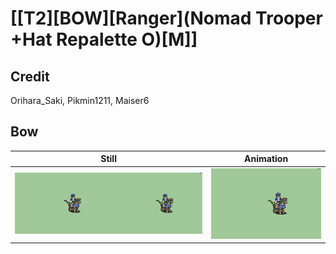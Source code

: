 # [\[T2\]\[BOW\]\[Ranger\]\(Nomad Trooper +Hat Repalette O\)\[M\]]

## Credit

Orihara_Saki, Pikmin1211, Maiser6
	
## Bow

| Still | Animation |
| :---: | :-------: |
| ![Bow still](./Bow_000.png) | ![Bow animation](./Bow.gif) |
